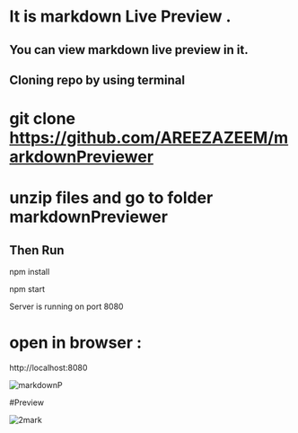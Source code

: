 # It is markdown Live Preview .
## You can view markdown live preview in it.

## Cloning repo by using terminal

# git clone https://github.com/AREEZAZEEM/markdownPreviewer

# unzip files and  go to folder markdownPreviewer


## Then  Run

npm install 

npm start

Server is running on port 8080

# open in browser :

http://localhost:8080

![markdownP](https://user-images.githubusercontent.com/94732877/159413900-4ebf8d1c-de50-455d-9480-4893209db3c4.png)


#Preview

![2mark](https://user-images.githubusercontent.com/94732877/159414828-f39648f4-be32-4131-b251-020b97ad7ecf.png)
